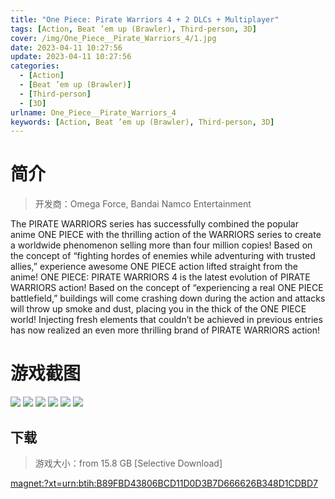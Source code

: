 ```yaml
---
title: "One Piece: Pirate Warriors 4 + 2 DLCs + Multiplayer"
tags: [Action, Beat ’em up (Brawler), Third-person, 3D]
cover: /img/One_Piece__Pirate_Warriors_4/1.jpg
date: 2023-04-11 10:27:56
update: 2023-04-11 10:27:56
categories: 
  - [Action]
  - [Beat ’em up (Brawler)]
  - [Third-person]
  - [3D]
urlname: One_Piece__Pirate_Warriors_4
keywords: [Action, Beat ’em up (Brawler), Third-person, 3D]
---
```

# 简介

> 开发商：Omega Force, Bandai Namco Entertainment

The PIRATE WARRIORS series has successfully combined the popular anime ONE PIECE with the thrilling action of the WARRIORS series to create a worldwide phenomenon selling more than four million copies!
Based on the concept of “fighting hordes of enemies while adventuring with trusted allies,” experience awesome ONE PIECE action lifted straight from the anime!
ONE PIECE: PIRATE WARRIORS 4 is the latest evolution of PIRATE WARRIORS action! Based on the concept of “experiencing a real ONE PIECE battlefield,” buildings will come crashing down during the action and attacks will throw up smoke and dust, placing you in the thick of the ONE PIECE world!
Injecting fresh elements that couldn’t be achieved in previous entries has now realized an even more thrilling brand of PIRATE WARRIORS action!

# 游戏截图

![](/img/One_Piece__Pirate_Warriors_4/2.jpg)
![](/img/One_Piece__Pirate_Warriors_4/3.jpg)
![](/img/One_Piece__Pirate_Warriors_4/4.jpg)
![](/img/One_Piece__Pirate_Warriors_4/5.jpg)
![](/img/One_Piece__Pirate_Warriors_4/6.jpg)
![](/img/One_Piece__Pirate_Warriors_4/7.jpg)


## 下载

> 游戏大小：from 15.8 GB [Selective Download]

[magnet:?xt=urn:btih:B89FBD43806BCD11D0D3B7D666626B348D1CDBD7](magnet:?xt=urn:btih:B89FBD43806BCD11D0D3B7D666626B348D1CDBD7)